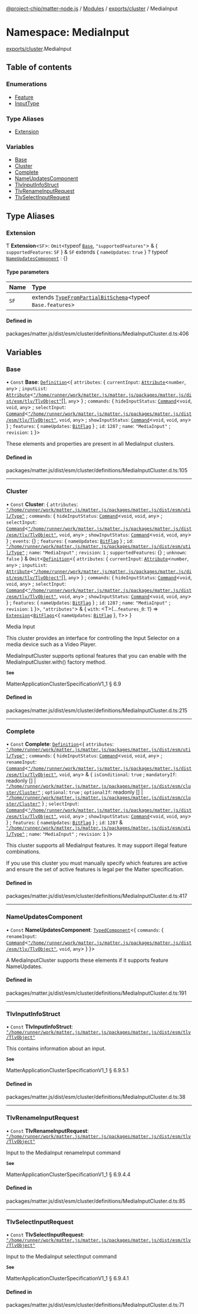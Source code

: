 [@project-chip/matter-node.js](../README.md) / [Modules](../modules.md) / [exports/cluster](exports_cluster.md) / MediaInput

# Namespace: MediaInput

[exports/cluster](exports_cluster.md).MediaInput

## Table of contents

### Enumerations

- [Feature](../enums/exports_cluster.MediaInput.Feature.md)
- [InputType](../enums/exports_cluster.MediaInput.InputType.md)

### Type Aliases

- [Extension](exports_cluster.MediaInput.md#extension)

### Variables

- [Base](exports_cluster.MediaInput.md#base)
- [Cluster](exports_cluster.MediaInput.md#cluster)
- [Complete](exports_cluster.MediaInput.md#complete)
- [NameUpdatesComponent](exports_cluster.MediaInput.md#nameupdatescomponent)
- [TlvInputInfoStruct](exports_cluster.MediaInput.md#tlvinputinfostruct)
- [TlvRenameInputRequest](exports_cluster.MediaInput.md#tlvrenameinputrequest)
- [TlvSelectInputRequest](exports_cluster.MediaInput.md#tlvselectinputrequest)

## Type Aliases

### Extension

Ƭ **Extension**<`SF`\>: `Omit`<typeof [`Base`](exports_cluster.MediaInput.md#base), ``"supportedFeatures"``\> & { `supportedFeatures`: `SF`  } & `SF` extends { `nameUpdates`: ``true``  } ? typeof [`NameUpdatesComponent`](exports_cluster.MediaInput.md#nameupdatescomponent) : {}

#### Type parameters

| Name | Type |
| :------ | :------ |
| `SF` | extends [`TypeFromPartialBitSchema`](exports_schema.md#typefrompartialbitschema)<typeof `Base.features`\> |

#### Defined in

packages/matter.js/dist/esm/cluster/definitions/MediaInputCluster.d.ts:406

## Variables

### Base

• `Const` **Base**: [`Definition`](exports_cluster.ClusterFactory.md#definition)<{ `attributes`: { `currentInput`: [`Attribute`](exports_cluster.md#attribute)<`number`, `any`\> ; `inputList`: [`Attribute`](exports_cluster.md#attribute)<[`"/home/runner/work/matter.js/matter.js/packages/matter.js/dist/esm/tlv/TlvObject"`](export._internal_.__home_runner_work_matter_js_matter_js_packages_matter_js_dist_esm_tlv_TlvObject_.md)[], `any`\>  } ; `commands`: { `hideInputStatus`: [`Command`](exports_cluster.md#command)<`void`, `void`, `any`\> ; `selectInput`: [`Command`](exports_cluster.md#command)<[`"/home/runner/work/matter.js/matter.js/packages/matter.js/dist/esm/tlv/TlvObject"`](export._internal_.__home_runner_work_matter_js_matter_js_packages_matter_js_dist_esm_tlv_TlvObject_.md), `void`, `any`\> ; `showInputStatus`: [`Command`](exports_cluster.md#command)<`void`, `void`, `any`\>  } ; `features`: { `nameUpdates`: [`BitFlag`](exports_schema.md#bitflag-1)  } ; `id`: ``1287`` ; `name`: ``"MediaInput"`` ; `revision`: ``1``  }\>

These elements and properties are present in all MediaInput clusters.

#### Defined in

packages/matter.js/dist/esm/cluster/definitions/MediaInputCluster.d.ts:105

___

### Cluster

• `Const` **Cluster**: { `attributes`: [`"/home/runner/work/matter.js/matter.js/packages/matter.js/dist/esm/util/Type"`](export._internal_.__home_runner_work_matter_js_matter_js_packages_matter_js_dist_esm_util_Type_.md) ; `commands`: { `hideInputStatus`: [`Command`](exports_cluster.md#command)<`void`, `void`, `any`\> ; `selectInput`: [`Command`](exports_cluster.md#command)<[`"/home/runner/work/matter.js/matter.js/packages/matter.js/dist/esm/tlv/TlvObject"`](export._internal_.__home_runner_work_matter_js_matter_js_packages_matter_js_dist_esm_tlv_TlvObject_.md), `void`, `any`\> ; `showInputStatus`: [`Command`](exports_cluster.md#command)<`void`, `void`, `any`\>  } ; `events`: {} ; `features`: { `nameUpdates`: [`BitFlag`](exports_schema.md#bitflag-1)  } ; `id`: [`"/home/runner/work/matter.js/matter.js/packages/matter.js/dist/esm/util/Type"`](export._internal_.__home_runner_work_matter_js_matter_js_packages_matter_js_dist_esm_util_Type_.md) ; `name`: ``"MediaInput"`` ; `revision`: ``1`` ; `supportedFeatures`: {} ; `unknown`: ``false``  } & `Omit`<[`Definition`](exports_cluster.ClusterFactory.md#definition)<{ `attributes`: { `currentInput`: [`Attribute`](exports_cluster.md#attribute)<`number`, `any`\> ; `inputList`: [`Attribute`](exports_cluster.md#attribute)<[`"/home/runner/work/matter.js/matter.js/packages/matter.js/dist/esm/tlv/TlvObject"`](export._internal_.__home_runner_work_matter_js_matter_js_packages_matter_js_dist_esm_tlv_TlvObject_.md)[], `any`\>  } ; `commands`: { `hideInputStatus`: [`Command`](exports_cluster.md#command)<`void`, `void`, `any`\> ; `selectInput`: [`Command`](exports_cluster.md#command)<[`"/home/runner/work/matter.js/matter.js/packages/matter.js/dist/esm/tlv/TlvObject"`](export._internal_.__home_runner_work_matter_js_matter_js_packages_matter_js_dist_esm_tlv_TlvObject_.md), `void`, `any`\> ; `showInputStatus`: [`Command`](exports_cluster.md#command)<`void`, `void`, `any`\>  } ; `features`: { `nameUpdates`: [`BitFlag`](exports_schema.md#bitflag-1)  } ; `id`: ``1287`` ; `name`: ``"MediaInput"`` ; `revision`: ``1``  }\>, ``"attributes"``\> & { `with`: <T\>(...`features_0`: `T`) => [`Extension`](exports_cluster.MediaInput.md#extension)<[`BitFlags`](exports_schema.md#bitflags)<{ `nameUpdates`: [`BitFlag`](exports_schema.md#bitflag-1)  }, `T`\>\>  }

Media Input

This cluster provides an interface for controlling the Input Selector on a media device such as a Video Player.

MediaInputCluster supports optional features that you can enable with the MediaInputCluster.with() factory
method.

**`See`**

MatterApplicationClusterSpecificationV1_1 § 6.9

#### Defined in

packages/matter.js/dist/esm/cluster/definitions/MediaInputCluster.d.ts:215

___

### Complete

• `Const` **Complete**: [`Definition`](exports_cluster.ClusterFactory.md#definition)<{ `attributes`: [`"/home/runner/work/matter.js/matter.js/packages/matter.js/dist/esm/util/Type"`](export._internal_.__home_runner_work_matter_js_matter_js_packages_matter_js_dist_esm_util_Type_.md) ; `commands`: { `hideInputStatus`: [`Command`](exports_cluster.md#command)<`void`, `void`, `any`\> ; `renameInput`: [`Command`](exports_cluster.md#command)<[`"/home/runner/work/matter.js/matter.js/packages/matter.js/dist/esm/tlv/TlvObject"`](export._internal_.__home_runner_work_matter_js_matter_js_packages_matter_js_dist_esm_tlv_TlvObject_.md), `void`, `any`\> & { `isConditional`: ``true`` ; `mandatoryIf`: readonly [] \| [`"/home/runner/work/matter.js/matter.js/packages/matter.js/dist/esm/cluster/Cluster"`](export._internal_.__home_runner_work_matter_js_matter_js_packages_matter_js_dist_esm_cluster_Cluster_.md) ; `optional`: ``true`` ; `optionalIf`: readonly [] \| [`"/home/runner/work/matter.js/matter.js/packages/matter.js/dist/esm/cluster/Cluster"`](export._internal_.__home_runner_work_matter_js_matter_js_packages_matter_js_dist_esm_cluster_Cluster_.md)  } ; `selectInput`: [`Command`](exports_cluster.md#command)<[`"/home/runner/work/matter.js/matter.js/packages/matter.js/dist/esm/tlv/TlvObject"`](export._internal_.__home_runner_work_matter_js_matter_js_packages_matter_js_dist_esm_tlv_TlvObject_.md), `void`, `any`\> ; `showInputStatus`: [`Command`](exports_cluster.md#command)<`void`, `void`, `any`\>  } ; `features`: { `nameUpdates`: [`BitFlag`](exports_schema.md#bitflag-1)  } ; `id`: ``1287`` & [`"/home/runner/work/matter.js/matter.js/packages/matter.js/dist/esm/util/Type"`](export._internal_.__home_runner_work_matter_js_matter_js_packages_matter_js_dist_esm_util_Type_.md) ; `name`: ``"MediaInput"`` ; `revision`: ``1``  }\>

This cluster supports all MediaInput features. It may support illegal feature combinations.

If you use this cluster you must manually specify which features are active and ensure the set of active
features is legal per the Matter specification.

#### Defined in

packages/matter.js/dist/esm/cluster/definitions/MediaInputCluster.d.ts:417

___

### NameUpdatesComponent

• `Const` **NameUpdatesComponent**: [`TypedComponent`](../interfaces/exports_cluster.ClusterFactory.TypedComponent.md)<{ `commands`: { `renameInput`: [`Command`](exports_cluster.md#command)<[`"/home/runner/work/matter.js/matter.js/packages/matter.js/dist/esm/tlv/TlvObject"`](export._internal_.__home_runner_work_matter_js_matter_js_packages_matter_js_dist_esm_tlv_TlvObject_.md), `void`, `any`\>  }  }\>

A MediaInputCluster supports these elements if it supports feature NameUpdates.

#### Defined in

packages/matter.js/dist/esm/cluster/definitions/MediaInputCluster.d.ts:191

___

### TlvInputInfoStruct

• `Const` **TlvInputInfoStruct**: [`"/home/runner/work/matter.js/matter.js/packages/matter.js/dist/esm/tlv/TlvObject"`](export._internal_.__home_runner_work_matter_js_matter_js_packages_matter_js_dist_esm_tlv_TlvObject_.md)

This contains information about an input.

**`See`**

MatterApplicationClusterSpecificationV1_1 § 6.9.5.1

#### Defined in

packages/matter.js/dist/esm/cluster/definitions/MediaInputCluster.d.ts:38

___

### TlvRenameInputRequest

• `Const` **TlvRenameInputRequest**: [`"/home/runner/work/matter.js/matter.js/packages/matter.js/dist/esm/tlv/TlvObject"`](export._internal_.__home_runner_work_matter_js_matter_js_packages_matter_js_dist_esm_tlv_TlvObject_.md)

Input to the MediaInput renameInput command

**`See`**

MatterApplicationClusterSpecificationV1_1 § 6.9.4.4

#### Defined in

packages/matter.js/dist/esm/cluster/definitions/MediaInputCluster.d.ts:85

___

### TlvSelectInputRequest

• `Const` **TlvSelectInputRequest**: [`"/home/runner/work/matter.js/matter.js/packages/matter.js/dist/esm/tlv/TlvObject"`](export._internal_.__home_runner_work_matter_js_matter_js_packages_matter_js_dist_esm_tlv_TlvObject_.md)

Input to the MediaInput selectInput command

**`See`**

MatterApplicationClusterSpecificationV1_1 § 6.9.4.1

#### Defined in

packages/matter.js/dist/esm/cluster/definitions/MediaInputCluster.d.ts:71
